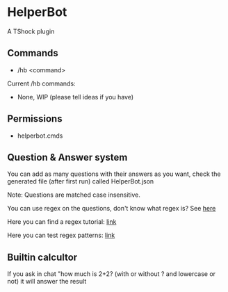 # HelperBot
A TShock plugin

## Commands
- /hb \<command>

Current /hb commands:
- None, WIP (please tell ideas if you have)

## Permissions
- helperbot.cmds

## Question & Answer system
You can add as many questions with their answers as you want, check the generated file (after first run) called HelperBot.json

Note: Questions are matched case insensitive.

You can use regex on the questions, don't know what regex is? See [here](https://en.wikipedia.org/wiki/Regular_expression)

Here you can find a regex tutorial: [link](https://regexone.com/)

Here you can test regex patterns: [link](https://regex101.com/)

## Builtin calcultor
If you ask in chat "how much is 2+2? (with or without ? and lowercase or not)
it will answer the result
